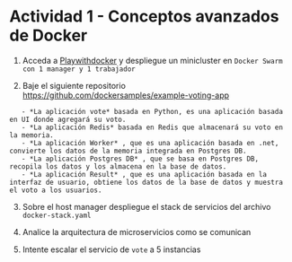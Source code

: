 # Actividad 1 - Conceptos avanzados de Docker 

1. Acceda a [Playwithdocker](https://labs.play-with-docker.com/) y despliegue un minicluster en `Docker Swarm con 1 manager y 1 trabajador`

2. Baje el siguiente repositorio https://github.com/dockersamples/example-voting-app

```
   - *La aplicación vote* basada en Python, es una aplicación basada en UI donde agregará su voto.
   - *La aplicación Redis* basada en Redis que almacenará su voto en la memoria.
   - *La aplicación Worker* , que es una aplicación basada en .net, convierte los datos de la memoria integrada en Postgres DB.
   - *La aplicación Postgres DB* , que se basa en Postgres DB, recopila los datos y los almacena en la base de datos.
   - *La aplicación Result* , que es una aplicación basada en la interfaz de usuario, obtiene los datos de la base de datos y muestra el voto a los usuarios.
```

3. Sobre el host manager despliegue el stack de servicios del archivo `docker-stack.yaml` 

4. Analice la arquitectura de microservicios como se comunican

5. Intente escalar el servicio de `vote` a 5 instancias



